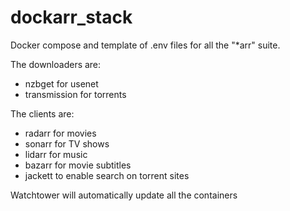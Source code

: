 # dockarr_stack

Docker compose and template of .env files for all the "*arr" suite.

The downloaders are:
- nzbget for usenet
- transmission for torrents

The clients are:
- radarr for movies
- sonarr for TV shows
- lidarr for music
- bazarr for movie subtitles
- jackett to enable search on torrent sites

Watchtower will automatically update all the containers

